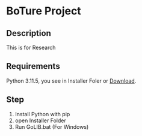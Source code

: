 # BoTure Project

## Description 
This is for Research

## Requirements
Python 3.11.5, you see in Installer Foler or [Download](https://www.python.org/ftp/python/3.11.5/python-3.11.5-amd64.exe).

## Step
1. Install Python with pip
2. open Installer Folder
3. Run GoLIB.bat (For Windows)